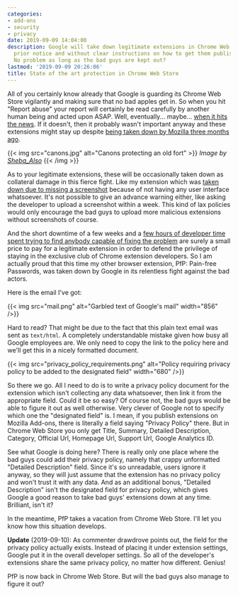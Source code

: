 ```yaml
---
categories:
- add-ons
- security
- privacy
date: 2019-09-09 14:04:00
description: Google will take down legitimate extensions in Chrome Web Store without
  prior notice and without clear instructions on how to get them published again.
  No problem as long as the bad guys are kept out?
lastmod: '2019-09-09 20:26:06'
title: State of the art protection in Chrome Web Store
---
```


All of you certainly know already that Google is guarding its Chrome Web Store vigilantly and making sure that no bad apples get in. So when you hit "Report abuse" your report will certainly be read carefully by another human being and acted upon ASAP. Well, eventually... maybe... [when it hits the news](/2018/04/18/the-ticking-time-bomb-fake-ad-blockers-in-chrome-web-store/). If it doesn't, then it probably wasn't important anyway and these extensions might stay up despite [being taken down by Mozilla three months ago](https://bugzilla.mozilla.org/show_bug.cgi?id=1557258).

{{< img src="canons.jpg" alt="Canons protecting an old fort" >}}
<em>Image by <a href="https://www.flickr.com/photos/34534185@N00" rel="nofollow">Sheba_Also</a></em>
{{< /img >}}

As to your legitimate extensions, these will be occasionally taken down as collateral damage in this fierce fight. Like my extension which was [taken down due to missing a screenshot](/2018/07/03/google-to-developers-we-take-down-your-extension-because-we-can/) because of not having any user interface whatsoever. It's not possible to give an advance warning either, like asking the developer to upload a screenshot within a week. This kind of lax policies would only encourage the bad guys to upload more malicious extensions without screenshots of course.

And the short downtime of a few weeks and a [few hours of developer time spent trying to find anybody capable of fixing the problem](https://github.com/AurelienLourot/google-input-tools-large-keyboard/issues/1) are surely a small price to pay for a legitimate extension in order to defend the privilege of staying in the exclusive club of Chrome extension developers. So I am actually proud that this time my other browser extension, PfP: Pain-free Passwords, was taken down by Google in its relentless fight against the bad actors.

Here is the email I've got:

{{< img src="mail.png" alt="Garbled text of Google's mail" width="856" />}}

Hard to read? That might be due to the fact that this plain text email was sent as `text/html`. A completely understandable mistake given how busy all Google employees are. We only need to copy the link to the policy here and we'll get this in a nicely formatted document.

{{< img src="privacy_policy_requirements.png" alt="Policy requiring privacy policy to be added to the designated field" width="680" />}}

So there we go. All I need to do is to write a privacy policy document for the extension which isn't collecting any data whatsoever, then link it from the appropriate field. Could it be so easy? Of course not, the bad guys would be able to figure it out as well otherwise. Very clever of Google not to specify which one the "designated field" is. I mean, if you publish extensions on Mozilla Add-ons, there is literally a field saying "Privacy Policy" there. But in Chrome Web Store you only get Title, Summary, Detailed Description, Category, Official Url, Homepage Url, Support Url, Google Analytics ID.

See what Google is doing here? There is really only one place where the bad guys could add their privacy policy, namely that crappy unformatted "Detailed Description" field. Since it's so unreadable, users ignore it anyway, so they will just assume that the extension has no privacy policy and won't trust it with any data. And as an additional bonus, "Detailed Description" isn't the designated field for privacy policy, which gives Google a good reason to take bad guys' extensions down at any time. Brilliant, isn't it?

In the meantime, PfP takes a vacation from Chrome Web Store. I'll let you know how this situation develops.

**Update** (2019-09-10): As commenter drawdrove points out, the field for the privacy policy actually exists. Instead of placing it under extension settings, Google put it in the overall developer settings. So all of the developer's extensions share the same privacy policy, no matter how different. Genius!

PfP is now back in Chrome Web Store. But will the bad guys also manage to figure it out?
